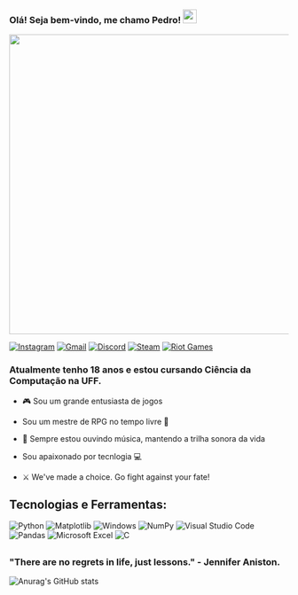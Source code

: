 ### Olá! Seja bem-vindo, me chamo Pedro! <img src="https://media.giphy.com/media/hvRJCLFzcasrR4ia7z/giphy.gif" width="25px">

<div id="header">
  <img src="https://i.kym-cdn.com/photos/images/original/002/539/093/2db.gif" width="541"/>
</div>

[![Instagram](https://img.shields.io/badge/Instagram-E4405F?style=for-the-badge&logo=instagram&logoColor=white)](https://instagram.com/pedrobigwolf)
[![Gmail](https://img.shields.io/badge/Gmail-D14836?style=for-the-badge&logo=gmail&logoColor=white)](mailto:pedrox2102@gmail.com)
[![Discord](https://img.shields.io/badge/Discord-%235865F2.svg?style=for-the-badge&logo=discord&logoColor=white)](pedr9vskcray)
[![Steam](https://img.shields.io/badge/steam-%23000000.svg?style=for-the-badge&logo=steam&logoColor=white)](https://steamcommunity.com/id/Pedr9vskCray/)
[![Riot Games](https://img.shields.io/badge/riotgames-D32936.svg?style=for-the-badge&logo=riotgames&logoColor=white)](Pedr9vskCray#8089)

<p align="center">
  <h3>Atualmente tenho 18 anos e estou cursando Ciência da Computação na UFF.</h3>
</p>

 - 🎮 Sou um grande entusiasta de jogos
   
 - Sou um mestre de RPG no tempo livre 📓
 
 - 🎵 Sempre estou ouvindo música, mantendo a trilha sonora da vida
 
 - Sou apaixonado por tecnlogia 💻
 
 - ⚔️ We've made a choice. Go fight against your fate!

## Tecnologias e Ferramentas: 

![Python](https://img.shields.io/badge/python-3670A0?style=for-the-badge&logo=python&logoColor=ffdd54)
![Matplotlib](https://img.shields.io/badge/Matplotlib-%23ffffff.svg?style=for-the-badge&logo=Matplotlib&logoColor=black)
![Windows](https://img.shields.io/badge/Windows-0078D6?style=for-the-badge&logo=windows&logoColor=white)
![NumPy](https://img.shields.io/badge/numpy-%23013243.svg?style=for-the-badge&logo=numpy&logoColor=white)
![Visual Studio Code](https://img.shields.io/badge/Visual%20Studio%20Code-0078d7.svg?style=for-the-badge&logo=visual-studio-code&logoColor=white)
![Pandas](https://img.shields.io/badge/pandas-%23150458.svg?style=for-the-badge&logo=pandas&logoColor=white)
![Microsoft Excel](https://img.shields.io/badge/Microsoft_Excel-217346?style=for-the-badge&logo=microsoft-excel&logoColor=white)
![C](https://img.shields.io/badge/c-%2300599C.svg?style=for-the-badge&logo=c&logoColor=white)

##

<p align="center">
  <h3>"There are no regrets in life, just lessons."
- Jennifer Aniston.</h3>
</p>

![Anurag's GitHub stats](https://github-readme-stats.vercel.app/api?username=Pedr9vskCray&show_icons=true&theme=ambient_gradient)
